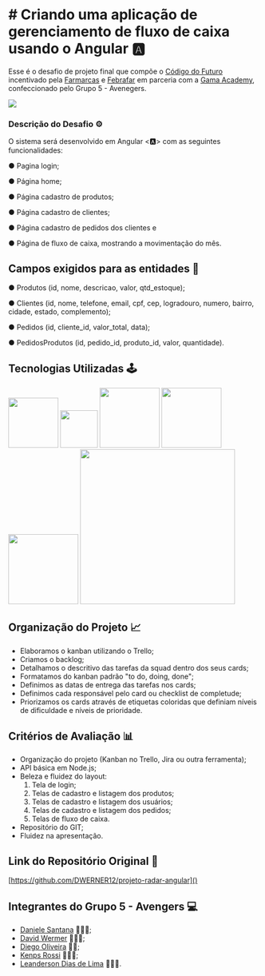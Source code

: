 # # Criando uma aplicação de gerenciamento de fluxo de caixa usando o Angular 🅰️
Esse é o desafio de projeto final que compõe o [Código do Futuro](https://codigodofuturo.corporate.gama.academy/) incentivado pela [Farmarcas](https://www.linkedin.com/company/farmarcas/) e [Febrafar](https://www.linkedin.com/company/febrafar/) em parceria com a [Gama Academy](https://www.linkedin.com/school/gama-academy/), confeccionado pelo Grupo 5 - Avenegers.

![](https://user-images.githubusercontent.com/87840459/204095353-316a4b1a-8255-40e1-9b8e-1fb2fa26960d.jpg)

### Descrição do Desafio ⚙️

O sistema será desenvolvido em Angular <🅰️> com as seguintes funcionalidades:

● Pagina login;

● Página home;

● Página cadastro de produtos;

● Página cadastro de clientes;

● Página cadastro de pedidos dos clientes e

● Página de fluxo de caixa, mostrando a movimentação do mês.

## Campos exigidos para as entidades 📜

● Produtos (id, nome, descricao, valor, qtd_estoque);

● Clientes (id, nome, telefone, email, cpf, cep, logradouro, numero, bairro, cidade, estado, complemento);

● Pedidos (id, cliente_id, valor_total, data);

● PedidosProdutos (id, pedido_id, produto_id, valor, quantidade).

## Tecnologias Utilizadas 🕹️

<img src="https://upload.wikimedia.org/wikipedia/commons/6/61/HTML5_logo_and_wordmark.svg" width="100px">

<img src="https://upload.wikimedia.org/wikipedia/commons/d/d5/CSS3_logo_and_wordmark.svg" width="75px">


<img src="https://user-images.githubusercontent.com/87840459/204097614-03607001-3b4d-41e6-af13-5f4a4dad8393.svg" width="120px">


<img src="https://user-images.githubusercontent.com/87840459/204097783-4f86afd9-bc52-4a25-8845-c454a4119dd0.png" width="120px">


<img src="https://upload.wikimedia.org/wikipedia/commons/d/d9/Node.js_logo.svg" width="140px">


<img src="https://user-images.githubusercontent.com/87840459/204098352-fa8ae8e5-564a-4eb4-94a1-7a6d35600301.GIF" width="310px">


## Organização do Projeto 📈
- Elaboramos o kanban utilizando o Trello;
- Criamos o backlog;
- Detalhamos o descritivo das tarefas da squad dentro dos seus cards;
- Formatamos do kanban padrão "to do, doing, done";
- Definimos as datas de entrega das tarefas nos cards;
- Definimos cada responsável pelo card ou checklist de completude;
- Priorizamos os cards através de etiquetas coloridas que definiam níveis de dificuldade e níveis de prioridade.

## Critérios de Avaliação 📊
- Organização do projeto (Kanban no Trello, Jira ou outra ferramenta);
- API básica em Node.js;
- Beleza e fluidez do layout:
    1. Tela de login;
    2. Telas de cadastro e listagem dos produtos;
    3. Telas de cadastro e listagem dos usuários;
    4. Telas de cadastro e listagem dos pedidos;
    5. Telas de fluxo de caixa.
- Repositório do GIT;
- Fluidez na apresentação.


## Link do Repositório Original 💼
[https://github.com/DWERNER12/projeto-radar-angular]()

## Integrantes do Grupo 5 - Avengers 💻

- [Daniele Santana](https://www.linkedin.com/in/daniele-santana-8479a9224/) 👩🏼‍💻;
- [David Wermer](https://www.linkedin.com/in/david-werner-677116113/) 👨🏻‍💻;
- [Diego Oliveira](https://www.linkedin.com/in/diego-oliveira-95344b33/) 👨‍💻;
- [Kenps Rossi](https://www.linkedin.com/in/kenps-adv-dev/) 👨🏻‍💻;
- [Leanderson Dias de Lima](https://www.linkedin.com/in/leanderson-dias-de-lima/) 👨🏾‍💻.
